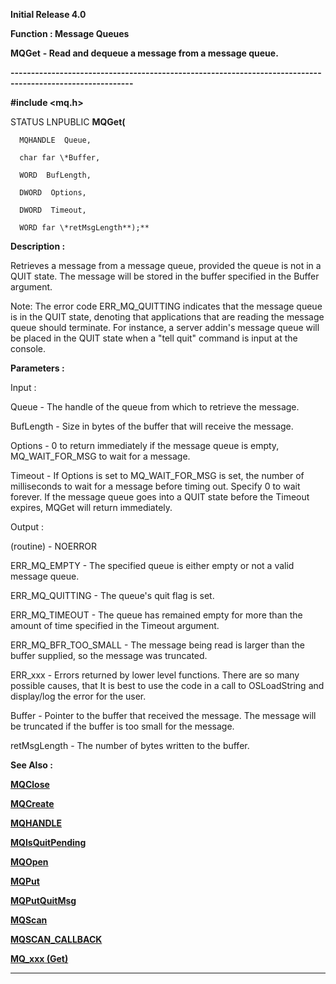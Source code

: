 




<!--
 /\* Font Definitions \*/
 @font-face
 {font-family:Helv;
 panose-1:2 11 6 4 2 2 2 3 2 4;}
@font-face
 {font-family:"Cambria Math";
 panose-1:2 4 5 3 5 4 6 3 2 4;}
 /\* Style Definitions \*/
 p.MsoNormal, li.MsoNormal, div.MsoNormal
 {margin-top:0cm;
 margin-right:0cm;
 margin-bottom:8.0pt;
 margin-left:0cm;
 line-height:107%;
 font-size:11.0pt;
 font-family:"Calibri",sans-serif;}
.MsoChpDefault
 {font-size:11.0pt;}
.MsoPapDefault
 {margin-bottom:8.0pt;
 line-height:107%;}
 /\* Page Definitions \*/
 @page WordSection1
 {size:612.0pt 792.0pt;
 margin:72.0pt 72.0pt 72.0pt 72.0pt;}
div.WordSection1
 {page:WordSection1;}
-->




**Initial Release 4.0**



**Function : Message Queues**



**MQGet** **- Read and
dequeue a message from a message queue.**


**----------------------------------------------------------------------------------------------------------**



**#include <mq.h>**



STATUS
LNPUBLIC **MQGet(**  

      MQHANDLE  Queue,  

      char far \*Buffer,  

      WORD  BufLength,  

      DWORD  Options,  

      DWORD  Timeout,  

      WORD far \*retMsgLength**);**



**Description :**



Retrieves a
message from a message queue, provided the queue is not in a QUIT state. The
message will be stored in the buffer specified in the Buffer argument.    

Note: The error code ERR\_MQ\_QUITTING indicates that the message queue is in the
QUIT state, denoting that applications that are reading the message queue
should terminate. For instance, a server addin's message queue will be placed
in the QUIT state when a "tell <addin> quit" command is input
at the console.


 


**Parameters :**



Input :  

Queue  -  The handle of the queue from which to retrieve the message.  

  

BufLength  -  Size in bytes of the buffer that will receive the message.  

  

Options  -  0 to return immediately if the message queue is empty,
MQ\_WAIT\_FOR\_MSG to wait for a message.  

  

Timeout  -  If Options is set to MQ\_WAIT\_FOR\_MSG is set, the number of
milliseconds to wait for a message before timing out. Specify 0 to wait
forever. If the message queue goes into a QUIT state before the Timeout
expires, MQGet will return immediately.  

  




Output :  

(routine)  -  NOERROR  

ERR\_MQ\_EMPTY - The specified queue is either empty or not a valid message
queue.  

ERR\_MQ\_QUITTING - The queue's quit flag is set.   

ERR\_MQ\_TIMEOUT - The queue has remained empty for more than the amount of time
specified in the Timeout argument.  

ERR\_MQ\_BFR\_TOO\_SMALL - The message being read is larger than the buffer
supplied, so the message was truncated.  

ERR\_xxx - Errors returned by lower level functions.  There are so many possible
causes, that It is best to use the code in a call to OSLoadString and
display/log the error for the user.  

  

  

Buffer  -   Pointer to the buffer that received the message.  The message will
be truncated if the buffer is too small for the message.   

  

retMsgLength  -  The number of bytes written to the buffer.  

  




 **See Also :**


**[MQClose](MQClose.md)**


**[MQCreate](MQCreate.md)**


**[MQHANDLE](MQHANDLE.md)**


**[MQIsQuitPending](MQIsQuitPending.md)**


**[MQOpen](MQOpen.md)**


**[MQPut](MQPut.md)**


**[MQPutQuitMsg](MQPutQuitMsg.md)**


**[MQScan](MQScan.md)**


**[MQSCAN\_CALLBACK](notes:///8525872100478C66/61FD4E9848264AD28525620B006BA8BD/A08D2441ECBB08DD8525621B00482D18)**


**[MQ\_xxx (Get)](notes:///8525872100478C66/61FD4E9848264AD28525620B006BA8BD/3E0ED98EFE0F295B8525621B00486DDE)**



----------------------------------------------------------------------------------------------------------


 





